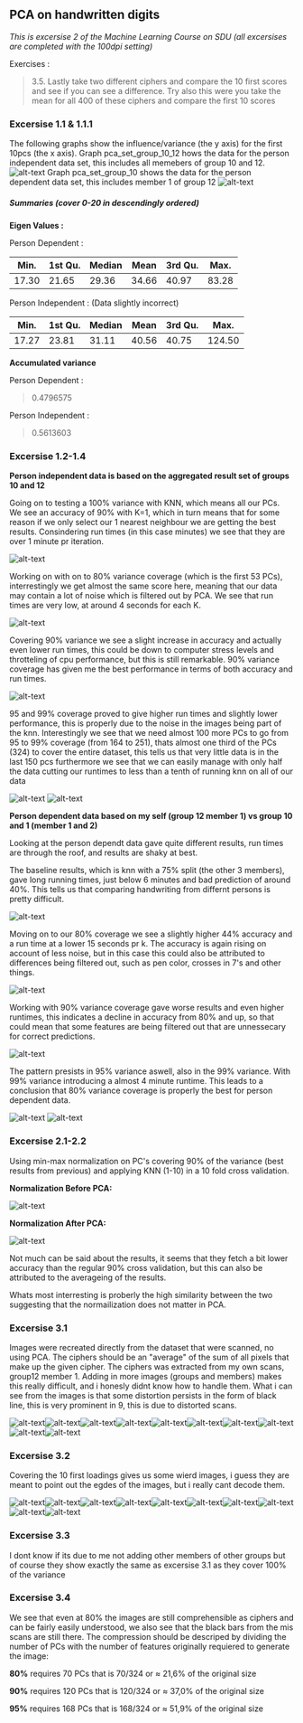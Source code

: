 ## PCA on handwritten digits
_This is excersise 2 of the Machine Learning Course on SDU (all excersises are completed with the 100dpi setting)_

Exercises :
  
>3.5. Lastly take two different ciphers and compare the 10 first scores and see if you can see a difference. Try also this were you take the mean for all 400 of these ciphers and compare the first 10 scores

### Excersise 1.1 & 1.1.1
The following graphs show the influence/variance (the y axis) for the first 10pcs (the x axis).
Graph pca_set_group_10_12 hows the data for the person independent data set, this includes all memebers of group 10 and 12.
![alt-text](https://github.com/LennartOlsen/pca-digits/blob/master/images/pca_set_pid.png "graph")
Graph pca_set_group_10 shows the data for the person dependent data set, this includes member 1 of group 12
![alt-text](https://github.com/LennartOlsen/pca-digits/blob/master/images/pca_set_pd.png "graph")

##### Summaries (cover 0-20 in descendingly ordered)
**Eigen Values :**

Person Dependent :

|Min.     |1st Qu.  |Median   |Mean     |3rd Qu.  |Max.     |
|---------|---------|---------|---------|---------|---------|
|17.30    |21.65    |29.36    |34.66    |40.97    |83.28    |

Person Independent : (Data slightly incorrect)

|Min.     |1st Qu.  |Median   |Mean     |3rd Qu.  |Max.     |
|---------|---------|---------|---------|---------|---------|
|17.27    |23.81    |31.11    |40.56    |40.75    |124.50   | 

**Accumulated variance**

Person Dependent :
> 0.4796575

Person Independent :
> 0.5613603

### Excersise 1.2-1.4
**Person independent data is based on the aggregated result set of groups 10 and 12**

Going on to testing a 100% variance with KNN, which means all our PCs. 
We see an accuracy of 90% with K=1, which in turn means that for some reason if we only select our 1 nearest neighbour we are getting the best results.
Consindering run times (in this case minutes) we see that they are over 1 minute pr iteration.

![alt-text](https://github.com/LennartOlsen/pca-digits/blob/master/images/knn-100-pid.png "graph")

Working on with on to 80% variance coverage (which is the first 53 PCs), interrestingly we get almost the same score here, meaning that our data may contain a lot of noise which is filtered out by PCA.
We see that run times are very low, at around 4 seconds for each K.

![alt-text](https://github.com/LennartOlsen/pca-digits/blob/master/images/knn-80-pid.png "graph")

Covering 90% variance we see a slight increase in accuracy and actually even lower run times, this could be down to computer stress levels and throtteling of cpu performance, but this is still remarkable.
90% variance coverage has given me the best performance in terms of both accuracy and run times.

![alt-text](https://github.com/LennartOlsen/pca-digits/blob/master/images/knn-90-pid.png "graph")

95 and 99% coverage proved to give higher run times and slightly lower performance, this is properly due to the noise in the images being part of the knn. Interestingly we see that we need almost 100 more PCs to go from 95 to 99% coverage (from 164 to 251), thats almost one third of the PCs (324) to cover the entire dataset, this tells us that very little data is in the last 150 pcs furthermore we see that we can easily manage with only half the data cutting our runtimes to less than a tenth of running knn on all of our data

![alt-text](https://github.com/LennartOlsen/pca-digits/blob/master/images/knn-95-pid.png "graph")
![alt-text](https://github.com/LennartOlsen/pca-digits/blob/master/images/knn-99-pid.png "graph")


**Person dependent data based on my self (group 12 member 1) vs group 10 and 1 (member 1 and 2)**

Looking at the person dependt data gave quite different results, run times are through the roof, and results are shaky at best.

The baseline results, which is knn with a 75% split (the other 3 members), gave long running times, just below 6 minutes and bad prediction of around 40%.
This tells us that comparing handwriting from differnt persons is pretty difficult.

![alt-text](https://github.com/LennartOlsen/pca-digits/blob/master/images/knn-baseline-pd.png "graph")

Moving on to our 80% coverage we see a slightly higher 44% accuracy and a run time at a lower 15 seconds pr k.
The accuracy is again rising on account of less noise, but in this case this could also be attributed to differences being filtered out, such as pen color, crosses in 7's and other things.

![alt-text](https://github.com/LennartOlsen/pca-digits/blob/master/images/knn-80-pd.png "graph")

Working with 90% variance coverage gave worse results and even higher runtimes, this indicates a decline in accuracy from 80% and up, so that could mean that some features are being filtered out that are unnessecary for correct predictions.

![alt-text](https://github.com/LennartOlsen/pca-digits/blob/master/images/knn-90-pd.png "graph")

The pattern presists in 95% variance aswell, also in the 99% variance. With 99% variance introducing a almost 4 minute runtime. This leads to a conclusion that 80% variance coverage is properly the best for person dependent data.

![alt-text](https://github.com/LennartOlsen/pca-digits/blob/master/images/knn-95-pd.png "graph")
![alt-text](https://github.com/LennartOlsen/pca-digits/blob/master/images/knn-99-pd.png "graph")

### Excersise 2.1-2.2

Using min-max normalization on PC's covering 90% of the variance (best results from previous) and applying KNN (1-10) in a 10 fold cross validation.

**Normalization Before PCA:**

![alt-text](https://github.com/LennartOlsen/pca-digits/blob/master/images/cross-knn-90-before.png "graph")

**Normalization After PCA:**

![alt-text](https://github.com/LennartOlsen/pca-digits/blob/master/images/cross-knn-90-after.png "graph")

Not much can be said about the results, it seems that they fetch a bit lower accuracy than the regular 90% cross validation, but this can also be attributed to the averageing of the results.

Whats most interresting is proberly the high similarity between the two suggesting that the normailization does not matter in PCA.

### Excersise 3.1

Images were recreated directly from the dataset that were scanned, no using PCA. The ciphers should be an "average" of the sum of all pixels that make up the given cipher.
The ciphers was extracted from my own scans, group12 member 1. Adding in more images (groups and members) makes this really difficult, and i honesly didnt know how to handle them.
What i can see from the images is that some distortion persists in the form of black line, this is very prominent in 9, this is due to distorted scans.

![alt-text](https://github.com/LennartOlsen/pca-digits/blob/master/images/gr12-direct-0.png "cipher")![alt-text](https://github.com/LennartOlsen/pca-digits/blob/master/images/gr12-direct-1.png "cipher")![alt-text](https://github.com/LennartOlsen/pca-digits/blob/master/images/gr12-direct-2.png "cipher")![alt-text](https://github.com/LennartOlsen/pca-digits/blob/master/images/gr12-direct-3.png "cipher")![alt-text](https://github.com/LennartOlsen/pca-digits/blob/master/images/gr12-direct-4.png "cipher")![alt-text](https://github.com/LennartOlsen/pca-digits/blob/master/images/gr12-direct-5.png "cipher")![alt-text](https://github.com/LennartOlsen/pca-digits/blob/master/images/gr12-direct-6.png "cipher")![alt-text](https://github.com/LennartOlsen/pca-digits/blob/master/images/gr12-direct-7.png "cipher")![alt-text](https://github.com/LennartOlsen/pca-digits/blob/master/images/gr12-direct-8.png "cipher")![alt-text](https://github.com/LennartOlsen/pca-digits/blob/master/images/gr12-direct-9.png "cipher")

### Excersise 3.2

Covering the 10 first loadings gives us some wierd images, i guess they are meant to point out the egdes of the images, but i really cant decode them.

![alt-text](https://github.com/LennartOlsen/pca-digits/blob/master/images/10-loadings-0.png "cipher")![alt-text](https://github.com/LennartOlsen/pca-digits/blob/master/images/10-loadings-1.png "cipher")![alt-text](https://github.com/LennartOlsen/pca-digits/blob/master/images/10-loadings-2.png "cipher")![alt-text](https://github.com/LennartOlsen/pca-digits/blob/master/images/10-loadings-3.png "cipher")![alt-text](https://github.com/LennartOlsen/pca-digits/blob/master/images/10-loadings-4.png "cipher")![alt-text](https://github.com/LennartOlsen/pca-digits/blob/master/images/10-loadings-5.png "cipher")![alt-text](https://github.com/LennartOlsen/pca-digits/blob/master/images/10-loadings-6.png "cipher")![alt-text](https://github.com/LennartOlsen/pca-digits/blob/master/images/10-loadings-7.png "cipher")![alt-text](https://github.com/LennartOlsen/pca-digits/blob/master/images/10-loadings-8.png "cipher")![alt-text](https://github.com/LennartOlsen/pca-digits/blob/master/images/10-loadings-9.png "cipher")

### Excersise 3.3

I dont know if its due to me not adding other members of other groups but of course they show exactly the same as excersise 3.1 as they cover 100% of the variance

### Excersise 3.4

We see that even at 80% the images are still comprehensible as ciphers and can be fairly easily understood, we also see that the black bars from the mis scans are still there.
The compression should be descriped by dividing the number of PCs with the number of features originally requiered to generate the image:

**80%** requires 70 PCs that is 70/324 or ≈ 21,6% of the original size

**90%** requires 120 PCs that is 120/324 or ≈ 37,0% of the original size

**95%** requires 168 PCs that is 168/324 or ≈ 51,9% of the original size